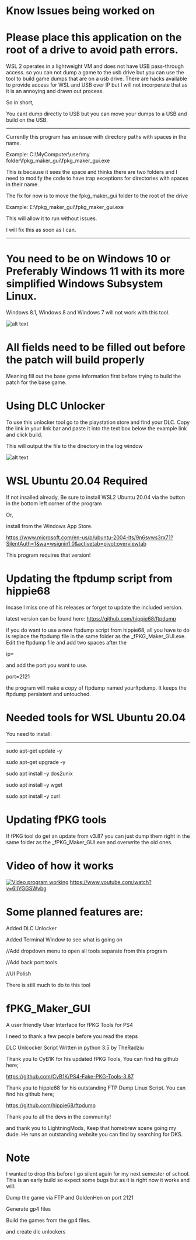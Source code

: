 # Know Issues being worked on

# Please place this application on the root of a drive to avoid path errors.

WSL 2 operates in a lightweight VM and does not have USB pass-through access. so you can not dump a game to the usb drive but you can use the tool to build game dumps that are on a usb drive. There are hacks available to provide access for WSL and USB over IP but I will not incorperate that as it is an annoying and drawn out process.

So in short,

You cant dump directly to USB but you can move your dumps to a USB and build on the USB.

_________________________

Currently this program has an issue with directory paths with spaces in the name. 

Example: C:\MyComputer\user\my folder\fpkg_maker_gui\fpkg_maker_gui.exe

This is because it sees the space and thinks there are two folders and I need to modify the code to have trap exceptions for directories with spaces in their name.

The fix for now is to move the fpkg_maker_gui folder to the root of the drive

Example: E:\fpkg_maker_gui\fpkg_maker_gui.exe

This will allow it to run without issues.

I will fix this as soon as I can.

______________________________________________________
 # You need to be on Windows 10 or Preferably Windows 11 with its more simplified Windows Subsystem Linux. 
  Windows 8.1, Windows 8 and Windows 7 will not work with this tool.

![alt text](https://github.com/codemasterv/fPKG_Maker_GUI/blob/master/Capture.PNG?raw=true)

# All fields need to be filled out before the patch will build properly

Meaning fill out the base game information first before trying to build the patch for the base game.

# Using DLC Unlocker

To use this unlocker tool go to the playstation store and find your DLC. Copy the link in your link bar and paste it into the text box below the example link and click build.

This will output the file to the directory in the log window

![alt text](https://github.com/codemasterv/fPKG_Maker_GUI/blob/master/147890318-f5dab9c9-4501-487b-981d-2b5130ba292d.png?raw=true)

# WSL Ubuntu 20.04 Required

If not insalled already, Be sure to install WSL2 Ubuntu 20.04 via the button in the bottom left corner of the program 

Or, 

install from the Windows App Store. 

https://www.microsoft.com/en-us/p/ubuntu-2004-lts/9n6svws3rx71?SilentAuth=1&wa=wsignin1.0&activetab=pivot:overviewtab

This program requires that version!

# Updating the ftpdump script from hippie68

Incase I miss one of his releases or forget to update the included version.

latest version can be found here: https://github.com/hippie68/ftpdump

if you do want to use a new ftpdump script from hippie68, all you have to do is replace the ftpdump file in the same folder as the _fPKG_Maker_GUI.exe. Edit the ftpdump file and add two spaces after the

ip=

and add the port you want to use. 

port=2121

the program will make a copy of ftpdump named yourftpdump. It keeps the ftpdump persistent and untouched.

# Needed tools for WSL Ubuntu 20.04

You need to install:
____________________

sudo apt-get update -y

sudo apt-get upgrade -y

sudo apt install -y dos2unix

sudo apt install -y wget

sudo apt install -y curl

# Updating fPKG tools

If fPKG tool do get an update from v3.87 you can just dump them right in the same folder as the _fPKG_Maker_GUI.exe and overwrite the old ones.

# Video of how it works
[![Video program working](GifMaker_20220101134621819.gif)](https://www.youtube.com/watch?v=6IIYGGSWvbg)
https://www.youtube.com/watch?v=6IIYGGSWvbg

# Some planned features are:

Added DLC Unlocker

Added Terminal Window to see what is going on

//Add dropdown menu to open all tools separate from this program

//Add back port tools

//UI Polish

There is still much to do to this tool

# fPKG_Maker_GUI
A user friendly User Interface for fPKG Tools for PS4

I need to thank a few people before you read the steps

DLC Unlcocker Script Written in python 3.5 by TheRadziu

Thank you to CyB1K for his updated fPKG Tools, You can find his github here;

https://github.com/CyB1K/PS4-Fake-PKG-Tools-3.87

Thank you to hippie68 for his outstanding FTP Dump Linux Script. You can find his github here;

https://github.com/hippie68/ftpdump

Thank you to all the devs in the community!

and thank you to LightningMods, Keep that homebrew scene going my dude. He runs an outstanding website you can find by searching for DKS.


# Note

I wanted to drop this before I go silent again for my next semester of school. This is an early build so expect some bugs but as it is right now it works and will:

Dump the game via FTP and GoldenHen on port 2121

Generate gp4 files 

Build the games from the gp4 files.

and create dlc unlockers
